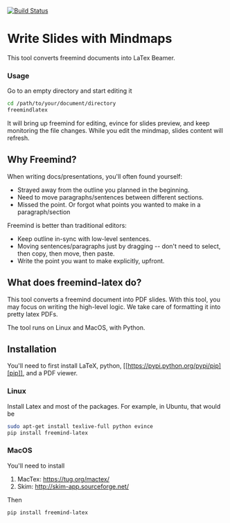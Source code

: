 [![Build Status](https://travis-ci.org/xuehuichao/freemind-latex.svg?branch=master)](https://travis-ci.org/xuehuichao/freemind-latex)


# Write Slides with Mindmaps
This tool converts freemind documents into LaTex Beamer.

### Usage
Go to an empty directory and start editing it
```sh
cd /path/to/your/document/directory
freemindlatex
```

It will bring up freemind for editing, evince for slides preview, and keep monitoring the file changes. While you edit the mindmap, slides content will refresh.

## Why Freemind?

When writing docs/presentations, you'll often found yourself:

* Strayed away from the outline you planned in the beginning.
* Need to move paragraphs/sentences between different sections.
* Missed the point. Or forgot what points you wanted to make in a paragraph/section

Freemind is better than traditional editors:

* Keep outline in-sync with low-level sentences.
* Moving sentences/paragraphs just by dragging -- don't need to select, then copy, then move, then paste.
* Write the point you want to make explicitly, upfront.

## What does freemind-latex do?

This tool converts a freemind document into PDF slides. With this tool, you may focus on writing the high-level logic. We take care of formatting it into pretty latex PDFs.

The tool runs on Linux and MacOS, with Python.
## Installation
You'll need to first install LaTeX, python, [[https://pypi.python.org/pypi/pip][pip]], and a PDF viewer.

### Linux

Install Latex and most of the packages. For example, in Ubuntu, that would be
```sh
sudo apt-get install texlive-full python evince
pip install freemind-latex
```

### MacOS

You'll need to install

1. MacTex: https://tug.org/mactex/
2. Skim: http://skim-app.sourceforge.net/

Then
```sh
pip install freemind-latex
```

